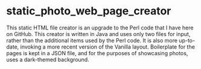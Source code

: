 # static_photo_web_page_creator
This static HTML file creator is an upgrade to the Perl code that I have here on GitHub. This creator is written in Java and uses only two files for input, rather than the additional items used by the Perl code. It is also more up-to-date, invoking a more recent version of the Vanilla layout. Boilerplate for the pages is kept in a JSON file, and for the purposes of showcasing photos, uses a dark-themed background.
